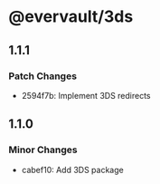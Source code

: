 # @evervault/3ds

## 1.1.1

### Patch Changes

- 2594f7b: Implement 3DS redirects

## 1.1.0

### Minor Changes

- cabef10: Add 3DS package

